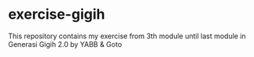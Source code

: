 # exercise-gigih
This repository contains my exercise from 3th module until last module in Generasi Gigih 2.0 by YABB &amp; Goto

